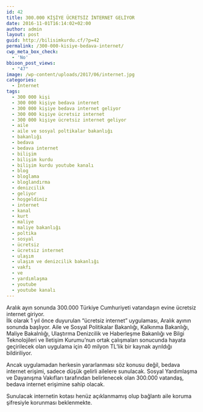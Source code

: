 ```yaml
---
id: 42
title: 300.000 KİŞİYE ÜCRETSİZ İNTERNET GELİYOR
date: 2016-11-01T16:14:02+02:00
author: admin
layout: post
guid: http://bilisimkurdu.cf/?p=42
permalink: /300-000-kisiye-bedava-internet/
cwp_meta_box_check:
  - 'No'
bbioon_post_views:
  - "47"
image: /wp-content/uploads/2017/06/internet.jpg
categories:
  - İnternet
tags:
  - 300 000 kişi
  - 300 000 kişiye bedava internet
  - 300 000 kişiye bedava internet geliyor
  - 300 000 kişiye ücretsiz internet
  - 300 000 kişiye ücretsiz internet geliyor
  - aile
  - aile ve sosyal poltikalar bakanlığı
  - bakanlığı
  - bedava
  - bedava internet
  - bilişim
  - bilişim kurdu
  - bilişim kurdu youtube kanalı
  - blog
  - bloglama
  - bloglandırma
  - denizcilik
  - geliyor
  - hoşgeldiniz
  - internet
  - kanal
  - kurt
  - maliye
  - maliye bakanlığı
  - poltika
  - sosyal
  - ücretsiz
  - ücretsiz internet
  - ulaşım
  - ulaşım ve denizcilik bakanlığı
  - vakfı
  - ve
  - yardımlaşma
  - youtube
  - youtube kanalı
---
```

Aralık ayın sonunda 300.000 Türkiye Cumhuriyeti vatandaşın evine ücretsiz internet giriyor.  
İlk olarak 1 yıl önce duyurulan &#8220;ücretsiz internet&#8221; uygulaması, Aralık ayının sonunda başlıyor. Aile ve Sosyal Politikalar Bakanlığı, Kalkınma Bakanlığı, Maliye Bakalnlığı, Ulaştırma Denizcilik ve Haberleşme Bakanlığı ve Bilgi Teknolojileri ve İletişim Kurumu&#8217;nun ortak çalışmaları sonucunda hayata geçirilecek olan uygulama için 40 milyon TL&#8217;lik bir kaynak ayrıldığı bildiriliyor.  
<!--more-->

  
Ancak uygulamadan herkesin yararlanması söz konusu değil, bedava internet erişimi, sadece düşük gelirli ailelere sunulacak. Sosyal Yardımlaşma ve Dayanışma Vakıfları tarafından belirlenecek olan 300.000 vatandaş, bedava internet erişimine sahip olacak.

Sunulacak internetin kotası henüz açıklanmamış olup bağlantı aile koruma şifresiyle korunması beklenmekte.